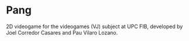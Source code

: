# Pang
2D videogame for the videogames (VJ) subject at UPC FIB, developed by Joel Corredor Casares and Pau Vilaro Lozano.
